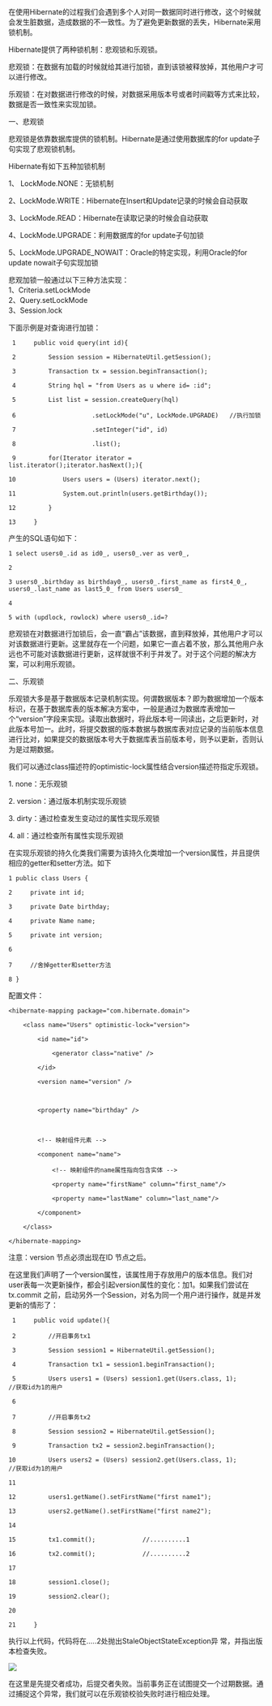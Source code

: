 在使用Hibernate的过程我们会遇到多个人对同一数据同时进行修改，这个时候就会发生脏数据，造成数据的不一致性。为了避免更新数据的丢失，Hibernate采用锁机制。

Hibernate提供了两种锁机制：悲观锁和乐观锁。

悲观锁：在数据有加载的时候就给其进行加锁，直到该锁被释放掉，其他用户才可以进行修改。

乐观锁：在对数据进行修改的时候，对数据采用版本号或者时间戳等方式来比较，数据是否一致性来实现加锁。

一、悲观锁

悲观锁是依靠数据库提供的锁机制。Hibernate是通过使用数据库的for update子句实现了悲观锁机制。

Hibernate有如下五种加锁机制

1、 LockMode.NONE：无锁机制

2、LockMode.WRITE：Hibernate在Insert和Update记录的时候会自动获取

3、LockMode.READ：Hibernate在读取记录的时候会自动获取

4、LockMode.UPGRADE：利用数据库的for update子句加锁

5、LockMode.UPGRADE_NOWAIT：Oracle的特定实现，利用Oracle的for update nowait子句实现加锁

悲观加锁一般通过以下三种方法实现：  
1、Criteria.setLockMode  
2、Query.setLockMode  
3、Session.lock

下面示例是对查询进行加锁：

    
    
     1     public void query(int id){
     2         Session session = HibernateUtil.getSession();
     3         Transaction tx = session.beginTransaction();
     4         String hql = "from Users as u where id= :id";
     5         List list = session.createQuery(hql)
     6                     .setLockMode("u", LockMode.UPGRADE)   //执行加锁
     7                     .setInteger("id", id)
     8                     .list();
     9         for(Iterator iterator = list.iterator();iterator.hasNext();){
    10             Users users = (Users) iterator.next();
    11             System.out.println(users.getBirthday());
    12         }    
    13     }

  
产生的SQL语句如下：

    
    
    1 select users0_.id as id0_, users0_.ver as ver0_, 
    2 
    3 users0_.birthday as birthday0_, users0_.first_name as first4_0_, users0_.last_name as last5_0_ from Users users0_ 
    4 
    5 with (updlock, rowlock) where users0_.id=?

悲观锁在对数据进行加锁后，会一直“霸占”该数据，直到释放掉，其他用户才可以对该数据进行更新。这里就存在一个问题，如果它一直占着不放，那么其他用户永远也不可能对该数据进行更新，这样就很不利于并发了。对于这个问题的解决方案，可以利用乐观锁。

二、乐观锁

乐观锁大多是基于数据版本记录机制实现。何谓数据版本？即为数据增加一个版本标识，在基于数据库表的版本解决方案中，一般是通过为数据库表增加一个“version”字段来实现。读取出数据时，将此版本号一同读出，之后更新时，对此版本号加一。此时，将提交数据的版本数据与数据库表对应记录的当前版本信息进行比对，如果提交的数据版本号大于数据库表当前版本号，则予以更新，否则认为是过期数据。

我们可以通过class描述符的optimistic-lock属性结合version描述符指定乐观锁。

1\. none：无乐观锁

2\. version：通过版本机制实现乐观锁

3\. dirty：通过检查发生变动过的属性实现乐观锁

4\. all：通过检查所有属性实现乐观锁

在实现乐观锁的持久化类我们需要为该持久化类增加一个version属性，并且提供相应的getter和setter方法。如下

    
    
    1 public class Users {
    2     private int id;
    3     private Date birthday;
    4     private Name name;
    5     private int version;
    6 
    7     //舍掉getter和setter方法
    8 }

  
配置文件：

    
    
    <hibernate-mapping package="com.hibernate.domain">
        <class name="Users" optimistic-lock="version">
            <id name="id">
                <generator class="native" />
            </id>
            <version name="version" />
            
            <property name="birthday" />
            
            <!-- 映射组件元素 -->
            <component name="name">
                <!-- 映射组件的name属性指向包含实体 -->
                <property name="firstName" column="first_name"/>
                <property name="lastName" column="last_name"/>
            </component>
        </class>
    </hibernate-mapping>

  
注意：version 节点必须出现在ID 节点之后。

在这里我们声明了一个version属性，该属性用于存放用户的版本信息。我们对user表每一次更新操作，都会引起version属性的变化：加1。如果我们尝试在tx.commit
之前，启动另外一个Session，对名为同一个用户进行操作，就是并发更新的情形了：

    
    
     1     public void update(){
     2         //开启事务tx1
     3         Session session1 = HibernateUtil.getSession();          
     4         Transaction tx1 = session1.beginTransaction();
     5         Users users1 = (Users) session1.get(Users.class, 1);           //获取id为1的用户
     6         
     7         //开启事务tx2
     8         Session session2 = HibernateUtil.getSession();
     9         Transaction tx2 = session2.beginTransaction();
    10         Users users2 = (Users) session2.get(Users.class, 1);         //获取id为1的用户
    11         
    12         users1.getName().setFirstName("first name1");  
    13         users2.getName().setFirstName("first name2");
    14         
    15         tx1.commit();             //..........1
    16         tx2.commit();             //..........2
    17 
    18         session1.close();
    19         session2.clear();
    20         
    21     }

  
执行以上代码，代码将在.....2处抛出StaleObjectStateException异 常，并指出版本检查失败。

![](http://my.csdn.net/uploads/201207/14/1342237564_3274.jpg)

在这里是先提交者成功，后提交者失败。当前事务正在试图提交一个过期数据。通过捕捉这个异常，我们就可以在乐观锁校验失败时进行相应处理。

